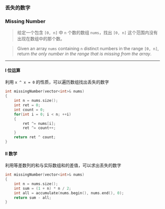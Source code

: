 ### 丢失的数字
### Missing Number

> 给定一个包含 `[0, n]` 中 `n` 个数的数组 `nums`，找出 `[0, n]` 这个范围内没有出现在数组中的那个数。  

> Given an array `nums` containing `n` distinct numbers in the range `[0, n]`, return *the only number in the range that is missing from the array*.  

----------

#### I 位运算

利用 `x ^ x = 0` 的性质，可以遍历数组找出丢失的数字

```cpp
int missingNumber(vector<int>& nums) 
{
    int n = nums.size();
    int ret = 0;
    int count = 0;
    for(int i = 0; i < n; ++i)
    {
        ret ^= nums[i];
        ret ^= count++;
    }
    return ret ^ count;
}
```

#### II 数学

利用等差数列的和与实际数组和的差值，可以求出丢失的数字

```cpp
int missingNumber(vector<int>& nums) 
{
    int n = nums.size();
    int sum = (1 + n) * n / 2;
    int all = accumulate(nums.begin(), nums.end(), 0);
    return sum - all;
}
```
